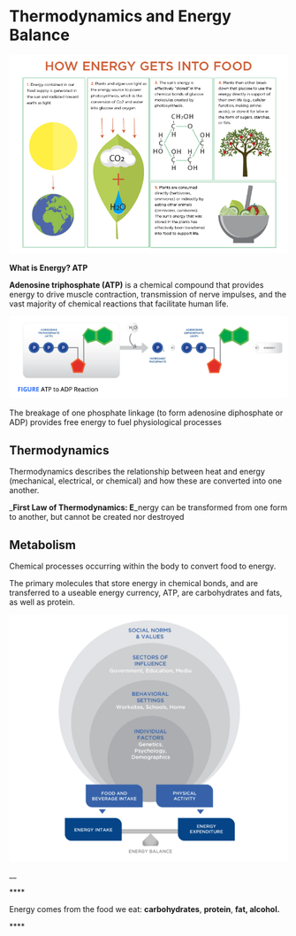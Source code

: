 # Thermodynamics and Energy Balance

![](../.gitbook/assets/screen-shot-2021-01-17-at-11.17.25-am.png)

**What is Energy?  ATP**

**Adenosine triphosphate \(ATP\)** is a chemical compound that provides energy to drive muscle contraction, transmission of nerve impulses, and the vast majority of chemical reactions that facilitate human life. 

![](../.gitbook/assets/screen-shot-2021-01-17-at-2.30.48-pm.png)

The breakage of one phosphate linkage \(to form adenosine diphosphate or ADP\) provides free energy to fuel physiological processes

## Thermodynamics

Thermodynamics describes the relationship between heat and energy \(mechanical, electrical, or chemical\) and how these are converted into one another.

_**First Law of Thermodynamics:   E**_nergy can be transformed from one form to another, but cannot be created nor destroyed



## Metabolism

Chemical processes occurring within the body to convert food to energy.

The primary molecules that store energy in chemical bonds, and are transferred to a useable energy currency, ATP, are carbohydrates and fats, as well as protein.

![](../.gitbook/assets/screen-shot-2021-01-17-at-3.09.24-pm.png)

\_\_

\*\*\*\*

Energy comes from the food we eat: **carbohydrates**, **protein**, **fat, alcohol.**

\*\*\*\*


